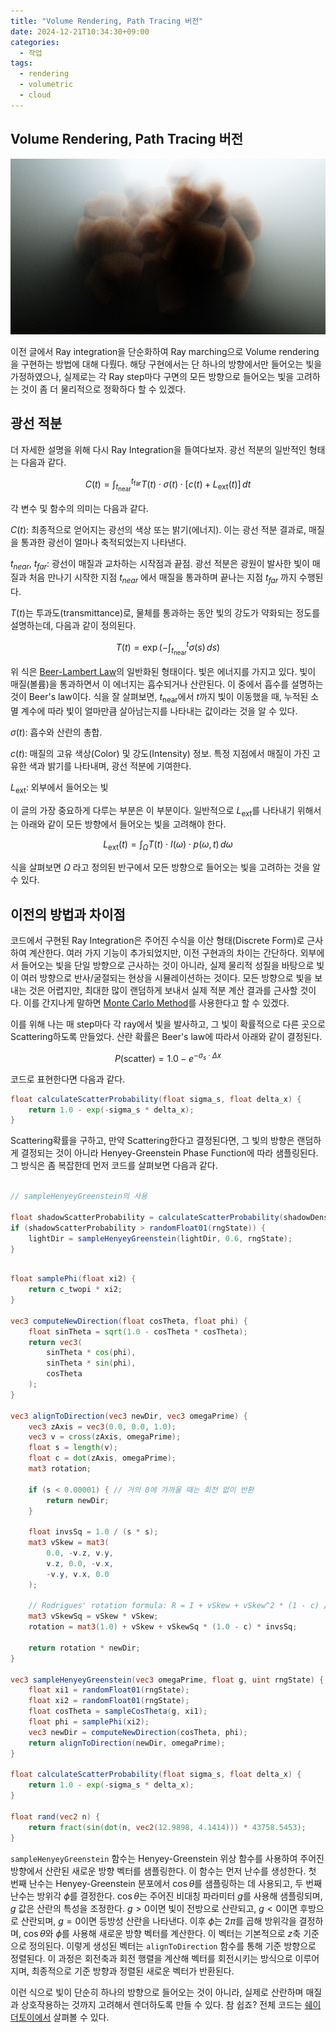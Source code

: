 ```yaml
---
title: "Volume Rendering, Path Tracing 버전"
date: 2024-12-21T10:34:30+09:00
categories:
  - 작업
tags:
  - rendering
  - volumetric
  - cloud
---
```


## Volume Rendering, Path Tracing 버전 ##

![이미지](https://github.com/okdalto/okdalto.github.io/blob/master/assets/2024-12-21-Volume%20Rendering%20(Path%20Tracing)/volume_rendering.png?raw=true)


이전 글에서 Ray integration을 단순화하여 Ray marching으로 Volume rendering을 구현하는 방법에 대해 다뤘다. 
해당 구현에서는 단 하나의 방향에서만 들어오는 빛을 가정하였으나, 실제로는 각 Ray step마다 구면의 모든 방향으로 들어오는 빛을 고려하는 것이 좀 더 물리적으로 정확하다 할 수 있겠다.

## 광선 적분 ##

더 자세한 설명을 위해 다시 Ray Integration을 들여다보자. 광선 적분의 일반적인 형태는 다음과 같다.

$$C(t) = \int_{t_{\text{near}}}^{t_{\text{far}}} T(t) \cdot \sigma(t) \cdot \left[c(t) + L_{\text{ext}}(t)\right] \, dt$$

각 변수 및 함수의 의미는 다음과 같다. 

$C(t)$: 최종적으로 얻어지는 광선의 색상 또는 밝기(에너지). 이는 광선 적분 결과로, 매질을 통과한 광선이 얼마나 축적되었는지 나타낸다.

$t_{near}$, $t_{far}$: 광선이 매질과 교차하는 시작점과 끝점.
광선 적분은 광원이 발사한 빛이 매질과 처음 만나기 시작한 지점 $t_{near}$ 에서 매질을 통과하며 끝나는 지점 $t_{far}$ 까지 수행된다.

$T(t)$는 투과도(transmittance)로, 물체를 통과하는 동안 빛의 강도가 약화되는 정도를 설명하는데, 다음과 같이 정의된다.

$$T(t) = \exp\left(-\int_{t_{\text{near}}}^{t} \sigma(s) \, ds\right)$$

위 식은 [Beer-Lambert Law](https://en.wikipedia.org/wiki/Beer%E2%80%93Lambert_law)의 일반화된 형태이다. 빛은 에너지를 가지고 있다. 빛이 매질(볼륨)을 통과하면서 이 에너지는 흡수되거나 산란된다. 이 중에서 흡수를 설명하는 것이 Beer's law이다. 식을 잘 살펴보면, $t_{\text{near}}$에서 ${t}$까지 빛이 이동했을 때, 누적된 소멸 계수에 따라 빛이 얼마만큼 살아남는지를 나타내는 값이라는 것을 알 수 있다.

$\sigma(t)$: 흡수와 산란의 총합.

$c(t)$: 매질의 고유 색상(Color) 및 강도(Intensity) 정보. 특정 지점에서 매질이 가진 고유한 색과 밝기를 나타내며, 광선 적분에 기여한다.

$L_{\text{ext}}$: 외부에서 들어오는 빛

이 글의 가장 중요하게 다루는 부분은 이 부분이다. 일반적으로 $L_{\text{ext}}$를 나타내기 위해서는 아래와 같이 모든 방향에서 들어오는 빛을 고려해야 한다.

$$L_{\text{ext}}(t) = \int_{\Omega} T(t) \cdot I(\omega) \cdot p(\omega, t) \, d\omega$$

식을 살펴보면 $\Omega$ 라고 정의된 반구에서 모든 방향으로 들어오는 빛을 고려하는 것을 알 수 있다.

## 이전의 방법과 차이점 ##

코드에서 구현된 Ray Integration은 주어진 수식을 이산 형태(Discrete Form)로 근사하여 계산한다. 
여러 가지 기능이 추가되었지만, 이전 구현과의 차이는 간단하다. 
외부에서 들어오는 빛을 단일 방향으로 근사하는 것이 아니라, 실제 물리적 성질을 바탕으로 빛이 여러 방향으로 반사/굴절되는 현상을 시뮬레이션하는 것이다.
모든 방향으로 빛을 보내는 것은 어렵지만, 최대한 많이 랜덤하게 보내서 실제 적분 계산 결과를 근사할 것이다.
이를 간지나게 말하면 [Monte Carlo Method](https://ko.wikipedia.org/wiki/%EB%AA%AC%ED%85%8C%EC%B9%B4%EB%A5%BC%EB%A1%9C_%EB%B0%A9%EB%B2%95)를 사용한다고 할 수 있겠다.

이를 위해 나는 매 step마다 각 ray에서 빛을 발사하고, 그 빛이 확률적으로 다른 곳으로 Scattering하도록 만들었다.
산란 확률은 Beer's law에 따라서 아래와 같이 결정된다.

$$P(\text{scatter}) = 1.0 - e^{-\sigma_s \cdot \Delta x}$$

코드로 표현한다면 다음과 같다.

```glsl
float calculateScatterProbability(float sigma_s, float delta_x) {
    return 1.0 - exp(-sigma_s * delta_x);
}
```

Scattering확률을 구하고, 만약 Scattering한다고 결정된다면, 그 빛의 방향은 랜덤하게 결정되는 것이 아니라 Henyey-Greenstein Phase Function에 따라 샘플링된다.
그 방식은 좀 복잡한데 먼저 코드를 살펴보면 다음과 같다.


```glsl

// sampleHenyeyGreenstein의 사용

float shadowScatterProbability = calculateScatterProbability(shadowDensity, LIGHT_STEP);
if (shadowScatterProbability > randomFloat01(rngState)) {
    lightDir = sampleHenyeyGreenstein(lightDir, 0.6, rngState);
}

```
```glsl

float samplePhi(float xi2) {
    return c_twopi * xi2;
}

vec3 computeNewDirection(float cosTheta, float phi) {
    float sinTheta = sqrt(1.0 - cosTheta * cosTheta);
    return vec3(
        sinTheta * cos(phi),
        sinTheta * sin(phi),
        cosTheta
    );
}

vec3 alignToDirection(vec3 newDir, vec3 omegaPrime) {
    vec3 zAxis = vec3(0.0, 0.0, 1.0);
    vec3 v = cross(zAxis, omegaPrime);
    float s = length(v);
    float c = dot(zAxis, omegaPrime);
    mat3 rotation;

    if (s < 0.00001) { // 거의 0에 가까울 때는 회전 없이 반환
        return newDir;
    }

    float invsSq = 1.0 / (s * s);
    mat3 vSkew = mat3(
        0.0, -v.z, v.y,
        v.z, 0.0, -v.x,
        -v.y, v.x, 0.0
    );

    // Rodrigues' rotation formula: R = I + vSkew + vSkew^2 * (1 - c) / s^2
    mat3 vSkewSq = vSkew * vSkew;
    rotation = mat3(1.0) + vSkew + vSkewSq * (1.0 - c) * invsSq;

    return rotation * newDir;
}

vec3 sampleHenyeyGreenstein(vec3 omegaPrime, float g, uint rngState) {
    float xi1 = randomFloat01(rngState);
    float xi2 = randomFloat01(rngState);
    float cosTheta = sampleCosTheta(g, xi1);
    float phi = samplePhi(xi2);
    vec3 newDir = computeNewDirection(cosTheta, phi);
    return alignToDirection(newDir, omegaPrime);
}

float calculateScatterProbability(float sigma_s, float delta_x) {
    return 1.0 - exp(-sigma_s * delta_x);
}

float rand(vec2 n) { 
	return fract(sin(dot(n, vec2(12.9898, 4.1414))) * 43758.5453);
}

```

`sampleHenyeyGreenstein` 함수는 Henyey-Greenstein 위상 함수를 사용하여 주어진 방향에서 산란된 새로운 방향 벡터를 샘플링한다. 
이 함수는 먼저 난수를 생성한다. 첫 번째 난수는 Henyey-Greenstein 분포에서 $\cos\theta$를 샘플링하는 데 사용되고, 두 번째 난수는 방위각 $\phi$를 결정한다.
$\cos\theta$는 주어진 비대칭 파라미터 $g$를 사용해 샘플링되며, $g$ 값은 산란의 특성을 조정한다.
$g > 0$이면 빛이 전방으로 산란되고, $g < 0$이면 후방으로 산란되며, $g = 0$이면 등방성 산란을 나타낸다.
이후 $\phi$는 $2\pi$를 곱해 방위각을 결정하며, $\cos\theta$와 $\phi$를 사용해 새로운 방향 벡터를 계산한다. 이 벡터는 기본적으로 $z$축 기준으로 정의된다.
이렇게 생성된 벡터는 `alignToDirection` 함수를 통해 기준 방향으로 정렬된다. 
이 과정은 회전축과 회전 행렬을 계산해 벡터를 회전시키는 방식으로 이루어지며, 최종적으로 기준 방향과 정렬된 새로운 벡터가 반환된다.

이런 식으로 빛이 단순히 하나의 방향으로 들어오는 것이 아니라, 실제로 산란하며 매질과 상호작용하는 것까지 고려해서 렌더하도록 만들 수 있다. 참 쉽죠?
전체 코드는 [쉐이더토이에서](https://www.shadertoy.com/view/lfyyWt) 살펴볼 수 있다.

